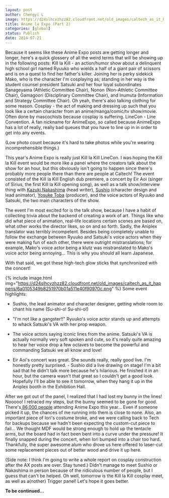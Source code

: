 ```yaml
---
layout: post
author: Chengyi L
image: https://d24slhcvzhzz82.cloudfront.net/old_images/caltech_as_it_happens/6a0105349b8251970b01a3fd345c1c970b.png
title: Anime la Expo (Part 2) 
categories: [global]
status: Publish
date: 2014-07-21
---
```



Because it seems like these Anime Expo posts are getting longer and longer, here's a quick glossery of all the weird terms that will be showing up in the following posts: 
Kill la Kill - an action/humor show about a delinquent high school girl named Ryuuko who wields a half of a giant pair of scissors and is on a quest to find her father's killer. Joining her is perky sidekick Mako, who is the character I'm cosplaying as; standing in her way is the student counsel president Satsuki and her four loyal subordinates Sanageyama (Athletic Committee Chair), Nonon (Non-Athletic Committee Chair), Gamagoori (Disciplinary Committee Chair), and Inumuta (Information and Strategy Committee Chair). Oh yeah, there's also talking clothing for some reason. 
Cosplay - the act of making and dressing up such that you look like a certain character from an anime/manga/comic/tv show/movie. Often done by mascochists because cosplay is suffering. 
LineCon - Line Convention. A fan nickname for AnimeExpo, so called because AnimeExpo has a lot of really, really bad queues that you have to line up in in order to get into any events.

(Low photo count because it's hard to take photos while you're wearing incomprehensible things.)

This year's Anime Expo is really just Kill la Kill LineCon. 
I was hoping the Kill la Kill event would be more like a panel where the creators talk about the show for an hour, but this obviously isn't going to happen since there's probably more people there than there are people at Caltech! The event consisted of the Kill la Kill English dub premiere, a concert by Eir Aoi (singer of Sirius, the first Kill la Kill opening song), as well as a talk show/interview thing with <a href="https://en.wikipedia.org/wiki/Kazuki_Nakashima" target="_self">Kazuki Nakashima</a> (head writer), <a href="https://www.animenewsnetwork.com/encyclopedia/people.php?id=31564" target="_self">Sushio</a> (character design and lead animator), <a href="https://www.animenewsnetwork.com/encyclopedia/people.php?id=40459" target="_self">Yosuke Toba</a> (producer), and the voice actors of Ryuuko and Satsuki, the two main characters of the show.

The event I'm most excited for is the talk show, because I have a habit of collecting trivia about the backend of creating a work of art. Things like who did what piece of animation, real-life locations certain scenes are based on, what other works the director likes, so on and so forth. Sadly, the Aniplex translator was terribly incompetent. Besides being completely unable to follow the exchange between Ryuuko and Satsuki's voice actors when they were making fun of each other, there were outright mistranslations; for example, Mako's voice actor being a klutz was mistranslated to Mako's voice actor being annoying... This is why you should all learn Japanese.

With that said, we got these high-tech glow sticks that synchronized with the concert!


{% include image.html img="https://d24slhcvzhzz82.cloudfront.net/old_images/caltech_as_it_happens/6a0105349b8251970b01a511e40f90970c.png" %}
Some event highlights:
- Sushio, the lead animator and character designer, getting whole room to chant his name (Su-shi-o! Su-shi-o!)
- "I'm not like a gangster!!" Ryuuko's voice actor stands up and attempts to whack Satsuki's VA with her prop weapon.

- The voice actors saying iconic lines from the anime. Satsuki's VA is actually normally very soft spoken and cute, so it's really quite amazing to hear her voice drop a few octaves to become the powerful and commanding Satsuki we all know and love!
- Eir Aoi's concert was great. She sounds really, really good live. I'm honestly pretty surprised. - Sushio did a live drawing on stage! I'm a bit sad that he didn't talk more because he's hilarious. He finished it in an hour, but the camera wasn't that great so I couldn't get a good look. Hopefully I'll be able to see it tomorrow, when they hang it up in the Aniplex booth in the Exhibition Hall.

After we got out of the panel, I realized that I had lost my bunny in the lines! Nooooo! I retraced my steps, but the bunny seemed to be gone for good. There's<a href="https://en.wikipedia.org/wiki/Anime_Expo" target="_self"> 86,000 people</a> attending Anime Expo this year... Even if someone picked it up, the chances of me running into them is close to none. Also, an important piece of Iori's costume broke, and we were calling back to Tech for backups because we hadn't been expecting the custom-cut piece to fail... We thought MDF would be strong enough to hold up the tentacle arms, but the board had in fact been bent into a curve under the pressure! It finally snapped during the concert, when Iori bumped into a chair too hard. Thankfully, the super awesome alum who drove us here offered to laser-cut some replacement pieces out of better wood and drive it up here.

(Side note: I think I'm going to write a whole report on cosplay construction after the AX posts are over. Stay tuned.)  Didn't manage to meet Sushio or Nakashima in person because of the ridiculous number of people, but I guess that can't be helped. Oh well, tomorrow is the Kill la Kill cosplay meet, as well as a(nother) Trigger panel! Let's hope it goes better.

**To be continued...**
